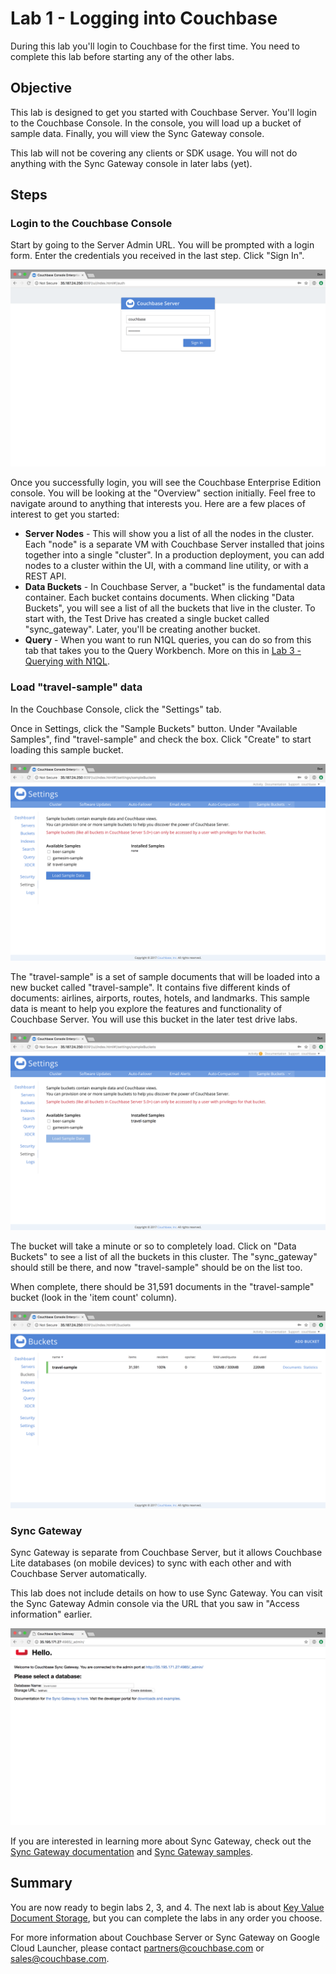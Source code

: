 # Lab 1 - Logging into Couchbase

During this lab you'll login to Couchbase for the first time. You need to complete this lab before starting any of the other labs.

## Objective

This lab is designed to get you started with Couchbase Server. You'll login to the Couchbase Console. In the console, you will load up a bucket of sample data. Finally, you will view the Sync Gateway console.

This lab will not be covering any clients or SDK usage. You will not do anything with the Sync Gateway console in later labs (yet).

## Steps

### Login to the Couchbase Console

Start by going to the Server Admin URL. You will be prompted with a login form. Enter the credentials you received in the last step. Click "Sign In".

![Travel-sample bucket](/images/1/0105-login.png)

Once you successfully login, you will see the Couchbase Enterprise Edition console. You will be looking at the "Overview" section initially. Feel free to navigate around to anything that interests you. Here are a few places of interest to get you started:

* __Server Nodes__ - This will show you a list of all the nodes in the cluster. Each "node" is a separate VM with Couchbase Server installed that joins together into a single "cluster". In a production deployment, you can add nodes to a cluster within the UI, with a command line utility, or with a REST API.
* __Data Buckets__ - In Couchbase Server, a "bucket" is the fundamental data container. Each bucket contains documents. When clicking "Data Buckets", you will see a list of all the buckets that live in the cluster. To start with, the Test Drive has created a single bucket called "sync_gateway". Later, you'll be creating another bucket.
* __Query__ - When you want to run N1QL queries, you can do so from this tab that takes you to the Query Workbench. More on this in [Lab 3 - Querying with N1QL](3%20-%20Querying%20with%20N1QL.md).

### Load "travel-sample" data

In the Couchbase Console, click the "Settings" tab.

Once in Settings, click the "Sample Buckets" button. Under "Available Samples", find "travel-sample" and check the box. Click "Create" to start loading this sample bucket.

![Travel-sample bucket](/images/1/0106-travel-sample.png)

The "travel-sample" is a set of sample documents that will be loaded into a new bucket called "travel-sample". It contains five different kinds of documents: airlines, airports, routes, hotels, and landmarks. This sample data is meant to help you explore the features and functionality of Couchbase Server. You will use this bucket in the later test drive labs.

![Loading travel-sample bucket](/images/1/0107-loading-travel-sample.png)

The bucket will take a minute or so to completely load. Click on "Data Buckets" to see a list of all the buckets in this cluster. The "sync_gateway" should still be there, and now "travel-sample" should be on the list too.

When complete, there should be 31,591 documents in the "travel-sample" bucket (look in the 'item count' column).

![Travel sample completely loaded](/images/1/0108-bucket-complete.png)

### Sync Gateway

Sync Gateway is separate from Couchbase Server, but it allows Couchbase Lite databases (on mobile devices) to sync with each other and with Couchbase Server automatically.

This lab does not include details on how to use Sync Gateway. You can visit the Sync Gateway Admin console via the URL that you saw in "Access information" earlier.

![Sync Gateway](/images/1/0109-sync-gateway.png)

If you are interested in learning more about Sync Gateway, check out the [Sync Gateway documentation](http://docs.couchbase.com/sync-gateway/) and [Sync Gateway samples](http://developer.couchbase.com/mobile/).

## Summary

You are now ready to begin labs 2, 3, and 4. The next lab is about [Key Value Document Storage](2%20-%20Key%20Value%20Document%20Storage.md), but you can complete the labs in any order you choose.

For more information about Couchbase Server or Sync Gateway on Google Cloud Launcher, please contact [partners@couchbase.com](mailto:partners@couchbase.com) or [sales@couchbase.com](mailto:sales@couchbase.com).
